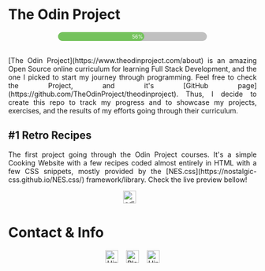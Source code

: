 # The Odin Project
<div id="progressbar">
  <div class="bar">
    <div class="skill odin">56%</div>
  </div>
<br>
</div>

<p style='text-align: justify;'>[The Odin Project](https://www.theodinproject.com/about) is an amazing Open Source online curriculum for learning Full Stack Development, and the one I picked to start my journey through programming. Feel free to check the Project, and it's [GitHub page](https://github.com/TheOdinProject/theodinproject). Thus, I decide to create this repo to track my progress and to showcase my projects, exercises, and the results of my efforts going through their curriculum.</p>

## #1 Retro Recipes
<p style='text-align: justify;'>The first project going through the Odin Project courses. It's a simple Cooking Website with a few recipes coded almost entirely in HTML with a few CSS snippets, mostly provided by the [NES.css](https://nostalgic-css.github.io/NES.css/) framework/library. Check the live preview bellow!</p>

<p align="center">
  <A HREF='https://victor-schumann.github.io/odin-project/' target='_blank'><img height='36' style='border:0px;height:26px;' src='https://img.shields.io/badge/Odin%20Project%20nº%201-RETRO RECIPES-red' border='0' alt='odin_project_#1'/></a>&nbsp;&nbsp;&nbsp;
</p>

# Contact & Info
<p align="center">
  <A HREF='https://linkedin.com/in/victor-schumann' target='_blank'><img height='36' style='border:0px;height:26px;' src='https://img.shields.io/badge/Hire%20me-LINKEDIN.COM-blue' border='0' alt='Hire me on Linkedin'/></a>&nbsp;&nbsp;&nbsp;
  <A HREF='https://linkedin.com/in/victor-schumann' target='_blank'><img height='36' style='border:0px;height:26px;' src='https://img.shields.io/badge/Follow%20me%20-VICTORSCHUMANN.COM-black' border='0' alt='Blogging on VictorSchumann.com'/></a>&nbsp;&nbsp;&nbsp;
  <A HREF='https://ko-fi.com/victorschumann' target='_blank'><img height='36' style='border:0px;height:26px;' src='https://img.shields.io/badge/Buy%20me%20a%20%E2%98%95%EF%B8%8F%20-KO--FI.COM-ff69b4' border='0' alt='Hire me on Linkedin'/></a>
 </p>


<!--CSS lives here-->
 <style>
  .bar {background-color: rgb(192, 192, 192); width: 60%; border-radius: 15px; margin-left: auto; margin-right: auto;}
  .skill {background-color: rgb(116, 194, 92); color: white; padding: 1%; text-align: right; font-size: 10px; border-radius: 15px;}
  .odin {width: 56%;}
  </style>
